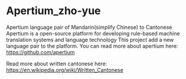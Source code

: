# Apertium_zho-yue
Apertium language pair of Mandarin(simplify Chinese) to Cantonese
Apertium is a open-source platform for developing rule-based machine translation systems and language technology
This project add a new language pair to the platform. You can read more about apertium here: https://github.com/apertium

Read more about written cantonese here:  https://en.wikipedia.org/wiki/Written_Cantonese

